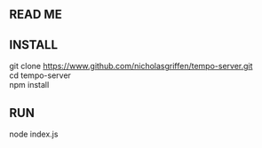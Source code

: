 ## READ ME 

## INSTALL

git clone https://www.github.com/nicholasgriffen/tempo-server.git    
cd tempo-server    
npm install    

## RUN 
node index.js
